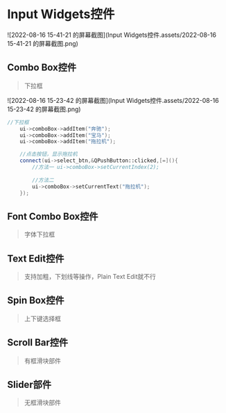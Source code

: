 # Input Widgets控件

![2022-08-16 15-41-21 的屏幕截图](Input Widgets控件.assets/2022-08-16 15-41-21 的屏幕截图.png)



## Combo Box控件

> 下拉框

![2022-08-16 15-23-42 的屏幕截图](Input Widgets控件.assets/2022-08-16 15-23-42 的屏幕截图.png)

```c++
//下拉框
    ui->comboBox->addItem("奔驰");
    ui->comboBox->addItem("宝马");
    ui->comboBox->addItem("拖拉机");

    //点击按钮，显示拖拉机
    connect(ui->select_btn,&QPushButton::clicked,[=](){
        //方法一 ui->comboBox->setCurrentIndex(2);
        
        //方法二
        ui->comboBox->setCurrentText("拖拉机");
    });
```





## Font Combo Box控件

> 字体下拉框





## Text Edit控件

> 支持加粗，下划线等操作，Plain Text Edit就不行







## Spin Box控件

> 上下键选择框







## Scroll Bar控件

> 有框滑块部件







## Slider部件

> 无框滑块部件